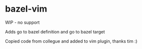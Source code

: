# bazel-vim
WIP - no support

Adds go to bazel definition and go to bazel target

Copied code from collegue and added to vim plugin, thanks tim :)
